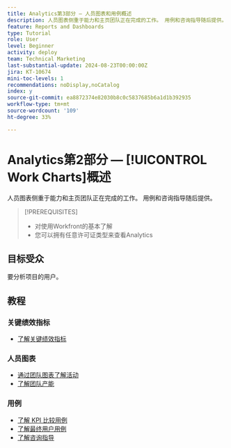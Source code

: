 ```yaml
---
title: Analytics第3部分 — 人员图表和用例概述
description: 人员图表侧重于能力和主页团队正在完成的工作。 用例和咨询指导随后提供。
feature: Reports and Dashboards
type: Tutorial
role: User
level: Beginner
activity: deploy
team: Technical Marketing
last-substantial-update: 2024-08-23T00:00:00Z
jira: KT-10674
mini-toc-levels: 1
recommendations: noDisplay,noCatalog
index: y
source-git-commit: ea8872374e82030b8c0c5837685b6a1d1b392935
workflow-type: tm+mt
source-wordcount: '109'
ht-degree: 33%

---
```



# Analytics第2部分 — [!UICONTROL Work Charts]概述

人员图表侧重于能力和主页团队正在完成的工作。 用例和咨询指导随后提供。

>[!PREREQUISITES]
>
>* 对使用Workfront的基本了解
>* 您可以拥有任意许可证类型来查看Analytics


## 目标受众

要分析项目的用户。


## 教程

### 关键绩效指标

* [了解关键绩效指标](/help/reporting/enhanced-analytics/10-kpis-overview.md)


### 人员图表

* [通过团队图表了解活动](/help/reporting/enhanced-analytics/18-activity-by-team-chart.md)
* [了解团队产能](/help/reporting/enhanced-analytics/20-team-capacity-overview.md)


### 用例

* [了解 KPI 比较用例](/help/reporting/enhanced-analytics/21-kpi-comparisons.md)
* [了解最终用户用例](/help/reporting/enhanced-analytics/22-end-user-use.md)
* [了解咨询指导](/help/reporting/enhanced-analytics/23-consulting-guidance.md)
